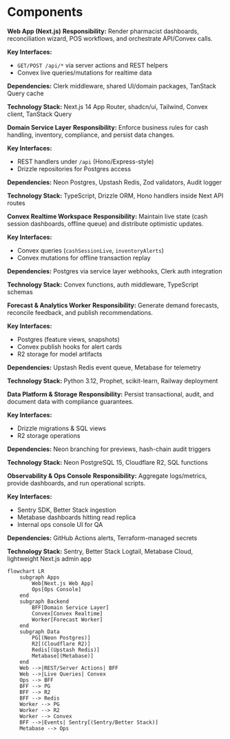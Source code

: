 # Components

**Web App (Next.js)**
**Responsibility:** Render pharmacist dashboards, reconciliation wizard, POS workflows, and orchestrate API/Convex calls.

**Key Interfaces:**
- `GET/POST /api/*` via server actions and REST helpers
- Convex live queries/mutations for realtime data

**Dependencies:** Clerk middleware, shared UI/domain packages, TanStack Query cache

**Technology Stack:** Next.js 14 App Router, shadcn/ui, Tailwind, Convex client, TanStack Query

**Domain Service Layer**
**Responsibility:** Enforce business rules for cash handling, inventory, compliance, and persist data changes.

**Key Interfaces:**
- REST handlers under `/api` (Hono/Express-style)
- Drizzle repositories for Postgres access

**Dependencies:** Neon Postgres, Upstash Redis, Zod validators, Audit logger

**Technology Stack:** TypeScript, Drizzle ORM, Hono handlers inside Next API routes

**Convex Realtime Workspace**
**Responsibility:** Maintain live state (cash session dashboards, offline queue) and distribute optimistic updates.

**Key Interfaces:**
- Convex queries (`cashSessionLive`, `inventoryAlerts`)
- Convex mutations for offline transaction replay

**Dependencies:** Postgres via service layer webhooks, Clerk auth integration

**Technology Stack:** Convex functions, auth middleware, TypeScript schemas

**Forecast & Analytics Worker**
**Responsibility:** Generate demand forecasts, reconcile feedback, and publish recommendations.

**Key Interfaces:**
- Postgres (feature views, snapshots)
- Convex publish hooks for alert cards
- R2 storage for model artifacts

**Dependencies:** Upstash Redis event queue, Metabase for telemetry

**Technology Stack:** Python 3.12, Prophet, scikit-learn, Railway deployment

**Data Platform & Storage**
**Responsibility:** Persist transactional, audit, and document data with compliance guarantees.

**Key Interfaces:**
- Drizzle migrations & SQL views
- R2 storage operations

**Dependencies:** Neon branching for previews, hash-chain audit triggers

**Technology Stack:** Neon PostgreSQL 15, Cloudflare R2, SQL functions

**Observability & Ops Console**
**Responsibility:** Aggregate logs/metrics, provide dashboards, and run operational scripts.

**Key Interfaces:**
- Sentry SDK, Better Stack ingestion
- Metabase dashboards hitting read replica
- Internal ops console UI for QA

**Dependencies:** GitHub Actions alerts, Terraform-managed secrets

**Technology Stack:** Sentry, Better Stack Logtail, Metabase Cloud, lightweight Next.js admin app

```mermaid
flowchart LR
    subgraph Apps
        Web[Next.js Web App]
        Ops[Ops Console]
    end
    subgraph Backend
        BFF[Domain Service Layer]
        Convex[Convex Realtime]
        Worker[Forecast Worker]
    end
    subgraph Data
        PG[(Neon Postgres)]
        R2[(Cloudflare R2)]
        Redis[(Upstash Redis)]
        Metabase[(Metabase)]
    end
    Web -->|REST/Server Actions| BFF
    Web -->|Live Queries| Convex
    Ops --> BFF
    BFF --> PG
    BFF --> R2
    BFF --> Redis
    Worker --> PG
    Worker --> R2
    Worker --> Convex
    BFF -->|Events| Sentry[(Sentry/Better Stack)]
    Metabase --> Ops
```
